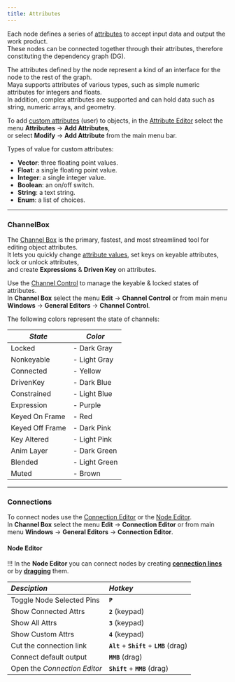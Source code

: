 ```yaml
---
title: Attributes
---
```


Each node defines a series of [attributes](https://help.autodesk.com/view/MAYAUL/2020/ENU/?guid=GUID-D53B9E3D-E6E3-4CC3-A38F-3AA3A09205E5) to accept input data and output the work product.  
These nodes can be connected together through their attributes, therefore constituting the dependency graph (DG).

The attributes defined by the node represent a kind of an interface for the node to the rest of the graph.  
Maya supports attributes of various types, such as simple numeric attributes for integers and floats.  
In addition, complex attributes are supported and can hold data such as string, numeric arrays, and geometry.  

To add [custom attributes](https://help.autodesk.com/view/MAYAUL/2020/ENU/?guid=GUID-EC37B453-05D8-4A60-B6A9-57895363759E) (user) to objects, in the [Attribute Editor](https://help.autodesk.com/view/MAYAUL/2020/ENU/?guid=GUID-67A58D31-4722-4769-B3E6-1A35B5B53BED) select the menu **Attributes** -> **Add Attributes**,  
or select **Modify** -> **Add Attribute** from the main menu bar.  

Types of value for custom attributes:
- **Vector**: three floating point values.
- **Float**: a single floating point value.
- **Integer**: a single integer value.
- **Boolean**: an on/off switch.
- **String**: a text string.
- **Enum**: a list of choices.

___
### ChannelBox

The [Channel Box](https://help.autodesk.com/view/MAYAUL/2020/ENU/?guid=GUID-4C954FB2-8B6A-4BBD-9695-DF432616D0D2) is the primary, fastest, and most streamlined tool for editing object attributes.  
It lets you quickly change [attribute values](https://help.autodesk.com/view/MAYAUL/2020/ENU/?guid=GUID-6F862011-4578-40A0-9902-786CA2A44AE5), set keys on keyable attributes, lock or unlock attributes,  
and create **Expressions** & **Driven Key** on attributes.  

Use the [Channel Control](https://help.autodesk.com/view/MAYAUL/2020/ENU/?guid=GUID-5636D755-8FA3-4E72-83AD-A67956727D55) to manage the keyable & locked states of attributes.  
In **Channel Box** select the menu **Edit** -> **Channel Control** or from main menu **Windows** -> **General Editors** -> **Channel Control**.  

The following colors represent the state of channels:

| *State*  | *Color*  
| -------  | -------  
| Locked  | <i class="fa fa-square" style="color:#5C6874;"></i> - Dark Gray  
| Nonkeyable  | <i class="fa fa-square" style="color:#949494;"></i> - Light Gray  
| Connected  | <i class="fa fa-square" style="color:#F1F1A5;"></i> - Yellow  
| DrivenKey  | <i class="fa fa-square" style="color:#5099DA;"></i> - Dark Blue  
| Constrained  | <i class="fa fa-square" style="color:#A3CBF0;"></i> - Light Blue  
| Expression  | <i class="fa fa-square" style="color:#CBA5F1;"></i> - Purple  
| Keyed On Frame  | <i class="fa fa-square" style="color:#CD2729;"></i> - Red  
| Keyed Off Frame  | <i class="fa fa-square" style="color:#DD727A;"></i> - Dark Pink  
| Key Altered  | <i class="fa fa-square" style="color:#FEC9C6;"></i> - Light Pink  
| Anim Layer  | <i class="fa fa-square" style="color:#50B4AD;"></i> - Dark Green  
| Blended  | <i class="fa fa-square" style="color:#ACF1AC;"></i> - Light Green  
| Muted  | <i class="fa fa-square" style="color:#BFA182;"></i> - Brown  

___
### Connections

To connect nodes use the [Connection Editor](https://help.autodesk.com/view/MAYAUL/2020/ENU/?guid=GUID-2622D368-1DD5-45BA-9560-93626A5751FD) or the [Node Editor](https://help.autodesk.com/view/MAYAUL/2020/ENU/?guid=GUID-23277302-6665-465F-8579-9BC734228F69).  
In **Channel Box** select the menu **Edit** -> **Connection Editor** or from main menu **Windows** -> **General Editors** -> **Connection Editor**.  

#### Node Editor

!!!  In the **Node Editor** you can connect nodes by creating [**connection lines**](https://help.autodesk.com/view/MAYAUL/2020/ENU/?guid=GUID-C6E5588F-40A4-4B1E-9C02-A29DA9A4650F) or by [**dragging**](https://help.autodesk.com/view/MAYAUL/2020/ENU/?guid=GUID-591E9EB3-7B11-456D-92C2-0A6B470079FC) them.  

| *Desciption*  | *Hotkey*  
|:----------------- |:------------- |
| Toggle Node Selected Pins | **`P`**  
| Show Connected Attrs | **`2`** (keypad)  
| Show All Attrs | **`3`** (keypad)  
| Show Custom Attrs | **`4`** (keypad)  
| Cut the connection link | **`Alt`** + **`Shift`** + **`LMB`** (drag)  
| Connect default output | **`MMB`** (drag)  
| Open the *Connection Editor* | **`Shift`** + **`MMB`** (drag)  